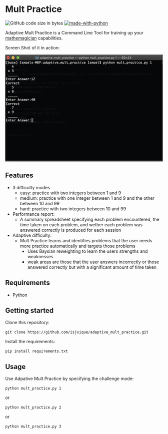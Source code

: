 # Mult Practice

![GitHub code size in bytes](https://img.shields.io/github/languages/code-size/isjxique/adaptive_mult_practice.svg)
[![made-with-python](https://img.shields.io/badge/Made%20with-Python-1f425f.svg)](https://www.python.org/)

Adaptive Mult Practice is a Command Line Tool for training up your [mathemagician](https://www.youtube.com/watch?v=1JW9BA57aR8) capabilities.

Screen Shot of it in action:

![Dashboard](mode_1.png)

## Features

- 3 difficulty modes
  - easy: practice with two integers between 1 and 9
  - medium: practice with one integer between 1 and 9 and the other between 10 and 99
  - hard: practice with two integers between 10 and 99
- Performance report:
  - A summary spreadsheet specifying each problem encountered, the time taken on each problem, and wether each problem was answered correctly is produced for each session
- Adaptive difficulty:
  - Mult Practice learns and identifies problems that the user needs more practice automatically and targets those problems
    - Uses Baysian reweighting to learn the users strengths and weaknesses
    - weak areas are those that the user answers incorrectly or those answered correctly but with a significant amount of time taken

## Requirements

- Python

## Getting started

Clone this repository:

```shell
git clone https://github.com/isjxique/adaptive_mult_practice.git
```

Install the requirements:

```shell
pip install requirements.txt
```

## Usage

Use Adpative Mult Practice by specifying the challenge mode:

```shell
python mult_practice.py 1
```

or

```shell
python mult_practice.py 2
```

or

```shell
python mult_practice.py 3
```

